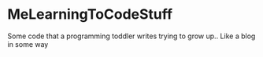 # MeLearningToCodeStuff
Some code that a programming toddler writes trying to grow up.. Like a blog in some way

